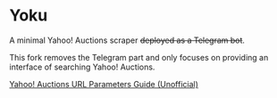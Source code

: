 # Yoku

A minimal Yahoo! Auctions scraper ~~deployed as a Telegram bot~~.

This fork removes the Telegram part and only focuses on providing an interface of searching Yahoo! Auctions.

[Yahoo! Auctions URL Parameters Guide (Unofficial)](parameters.md)
